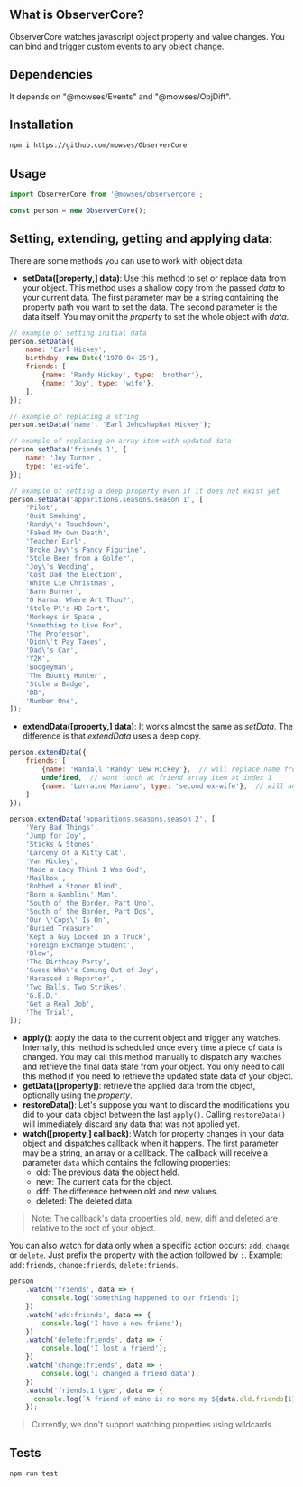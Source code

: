 What is ObserverCore?
--------------------------------------
ObserverCore watches javascript object property and value changes. You can bind and trigger custom events to any object change.


Dependencies
--------------------------------------
It depends on "@mowses/Events" and "@mowses/ObjDiff".


Installation
--------------------------------------
```sh
npm i https://github.com/mowses/ObserverCore
```


Usage
----------------------------

```javascript
import ObserverCore from '@mowses/observercore';

const person = new ObserverCore();
```

Setting, extending, getting and applying data:
----------------------------
There are some methods you can use to work with object data:

- **setData([property,] data)**: Use this method to set or replace data from your object. This method uses a shallow copy from the passed *data* to your current data. The first parameter may be a string containing the property path you want to set the data. The second parameter is the data itself. You may omit the *property* to set the whole object with *data*.

```javascript
// example of setting initial data
person.setData({
    name: 'Earl Hickey',
    birthday: new Date('1970-04-25'),
    friends: [
        {name: 'Randy Hickey', type: 'brother'},
        {name: 'Joy', type: 'wife'},
    ],
});

// example of replacing a string
person.setData('name', 'Earl Jehoshaphat Hickey');

// example of replacing an array item with updated data
person.setData('friends.1', {
    name: 'Joy Turner',
    type: 'ex-wife',
});

// example of setting a deep property even if it does not exist yet
person.setData('apparitions.seasons.season 1', [
    'Pilot',
    'Quit Smoking',
    'Randy\'s Touchdown',
    'Faked My Own Death',
    'Teacher Earl',
    'Broke Joy\'s Fancy Figurine',
    'Stole Beer from a Golfer',
    'Joy\'s Wedding',
    'Cost Dad the Election',
    'White Lie Christmas',
    'Barn Burner',
    'O Karma, Where Art Thou?',
    'Stole P\'s HD Cart',
    'Monkeys in Space',
    'Something to Live For',
    'The Professor',
    'Didn\'t Pay Taxes',
    'Dad\'s Car',
    'Y2K',
    'Boogeyman',
    'The Bounty Hunter',
    'Stole a Badge',
    'BB',
    'Number One',
]);
```

- **extendData([property,] data)**: It works almost the same as *setData*. The difference is that *extendData* uses a deep copy.

```javascript
person.extendData({
    friends: [
        {name: 'Randall "Randy" Dew Hickey'},  // will replace name from friends array at index 0
        undefined,  // wont touch at friend array item at index 1
        {name: 'Lorraine Mariano', type: 'second ex-wife'},  // will add this item to friend list
    ]
});

person.extendData('apparitions.seasons.season 2', [
    'Very Bad Things',
    'Jump for Joy',
    'Sticks & Stones',
    'Larceny of a Kitty Cat',
    'Van Hickey',
    'Made a Lady Think I Was God',
    'Mailbox',
    'Robbed a Stoner Blind',
    'Born a Gamblin\' Man',
    'South of the Border, Part Uno',
    'South of the Border, Part Dos',
    'Our \'Cops\' Is On',
    'Buried Treasure',
    'Kept a Guy Locked in a Truck',
    'Foreign Exchange Student',
    'Blow',
    'The Birthday Party',
    'Guess Who\'s Coming Out of Joy',
    'Harassed a Reporter',
    'Two Balls, Two Strikes',
    'G.E.D.',
    'Get a Real Job',
    'The Trial',
]);
```

- **apply()**: apply the data to the current object and trigger any watches. Internally, this method is scheduled once every time a piece of data is changed. You may call this method manually to dispatch any watches and retrieve the final data state from your object. You only need to call this method if you need to retrieve the updated state data of your object.
- **getData([property])**: retrieve the applied data from the object, optionally using the *property*. 
- **restoreData()**: Let's suppose you want to discard the modifications you did to your data object between the last `apply()`. Calling `restoreData()` will immediately discard any data that was not applied yet.
- **watch([property,] callback)**: Watch for property changes in your data object and dispatches callback when it happens. The first parameter may be a string, an array or a callback. The callback will receive a parameter `data` which contains the following properties:
    - old: The previous data the object held.
    - new: The current data for the object.
    - diff: The difference between old and new values.
    - deleted: The deleted data.

> Note: The callback's data properties old, new, diff and deleted are relative to the root of your object.

You can also watch for data only when a specific action occurs: `add`, `change` or `delete`. Just prefix the property with the action followed by `:`. Example: `add:friends`, `change:friends`, `delete:friends`.

```javascript
person
    .watch('friends', data => {
        console.log('Something happened to our friends');
    })
    .watch('add:friends', data => {
        console.log('I have a new friend');
    })
    .watch('delete:friends', data => {
        console.log('I lost a friend');
    })
    .watch('change:friends', data => {
        console.log('I changed a friend data');
    })
    .watch('friends.1.type', data => {
      console.log(`A friend of mine is no more my ${data.old.friends[1].type}. Now it's my ${data.new.friends[1].type}`);
    });
```

> Currently, we don't support watching properties using wildcards. 

Tests
--------------------------------------
```sh
npm run test
```